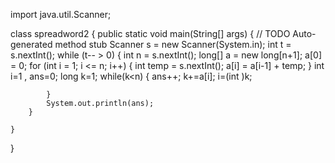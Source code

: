 import java.util.Scanner;

 class spreadword2 {
    public static void main(String[] args) {
        // TODO Auto-generated method stub
        Scanner s = new Scanner(System.in);
        int t = s.nextInt();
        while (t-- > 0) {
            int n = s.nextInt();
            long[] a = new long[n+1];
            a[0] = 0;
            for (int i = 1; i <= n; i++) {
                int temp = s.nextInt();
                a[i] = a[i-1] + temp;
            }
            int i=1 , ans=0;
            long k=1;
            while(k<n)
            {
                ans++;
                k+=a[i];
                i=(int )k;

            }
            System.out.println(ans);
        }

    }

}


